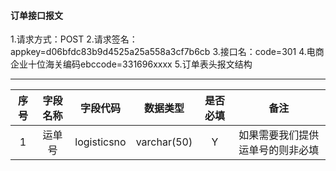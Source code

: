 #### 订单接口报文
1.请求方式：POST
2.请求签名：appkey=d06bfdc83b9d4525a25a558a3cf7b6cb
3.接口名：code=301
4.电商企业十位海关编码ebccode=331696xxxx
5.订单表头报文结构

-------

|序号 |	字段名称|   字段代码 |数据类型     |是否必填   |    备注  |
|:---:|:--------:|:---------:|:-----------:|:---------:|:--------:|
| 1   |    运单号|logisticsno|varchar(50)  |    Y      |如果需要我们提供运单号的则非必填|


